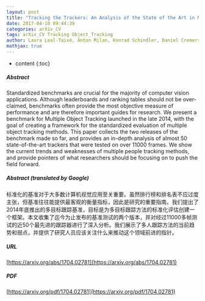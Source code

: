 ```yaml
---
layout: post
title: "Tracking the Trackers: An Analysis of the State of the Art in Multiple Object Tracking"
date: 2017-04-10 09:44:39
categories: arXiv_CV
tags: arXiv_CV Tracking Object_Tracking
author: Laura Leal-Taixé, Anton Milan, Konrad Schindler, Daniel Cremers, Ian Reid, Stefan Roth
mathjax: true
---
```


* content
{:toc}

##### Abstract
Standardized benchmarks are crucial for the majority of computer vision applications. Although leaderboards and ranking tables should not be over-claimed, benchmarks often provide the most objective measure of performance and are therefore important guides for research. We present a benchmark for Multiple Object Tracking launched in the late 2014, with the goal of creating a framework for the standardized evaluation of multiple object tracking methods. This paper collects the two releases of the benchmark made so far, and provides an in-depth analysis of almost 50 state-of-the-art trackers that were tested on over 11000 frames. We show the current trends and weaknesses of multiple people tracking methods, and provide pointers of what researchers should be focusing on to push the field forward.

##### Abstract (translated by Google)
标准化的基准对于大多数计算机视觉应用至关重要。虽然排行榜和排名表不应过度主张，但基准往往能提供最客观的衡量指标，因此是研究的重要指南。我们提出了2014年底推出的多目标跟踪基准，目标是为多目标跟踪方法的标准化评估创建一个框架。本文收集了迄今为止发布的基准测试的两个版本，并对经过11000多帧测试的近50个最先进的跟踪器进行了深入分析。我们展示了多人跟踪方法的当前趋势和弱点，并提供了研究人员应该关注什么来推动这个领域前进的指针。

##### URL
[https://arxiv.org/abs/1704.02781](https://arxiv.org/abs/1704.02781)

##### PDF
[https://arxiv.org/pdf/1704.02781](https://arxiv.org/pdf/1704.02781)

